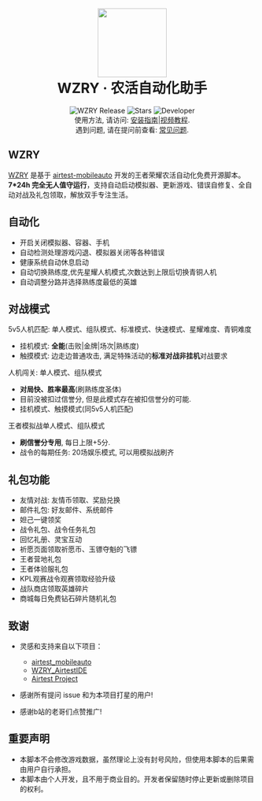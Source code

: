 <div align="center">
  <h1 align="center">
    <img src="https://cndaqiang.github.io/wzry.doc/wzry.favicon.png" width="140">
    <br/>
    WZRY · 农活自动化助手
  </h1>
</div>
<div align="center">
  <img alt="WZRY Release" src="https://img.shields.io/github/v/release/cndaqiang/WZRY?style=flat-square&color=ff7fbf&label=WZRY" />
  <img alt="Stars" src="https://img.shields.io/github/stars/cndaqiang/WZRY?style=flat-square&color=66bb6a&label=Stars" />
  <img alt="Developer" src="https://img.shields.io/badge/cndaqiang-blue?style=flat-square&color=4096d8&label=Developer" />
</div>

<div align="center">
使用方法, 请访问: <a href="https://wzry-doc.pages.dev/guide/install/">安装指南</a>|<a href="https://www.bilibili.com/video/BV1JmcteBEUS">视频教程</a>.
<br/>
遇到问题, 请在提问前查看: <a href="https://wzry-doc.pages.dev/qa/qa/">常见问题</a>.
<br/>
</div>

## WZRY

[WZRY](https://github.com/cndaqiang/WZRY) 是基于 [airtest-mobileauto](https://github.com/cndaqiang/airtest_mobileauto) 开发的王者荣耀农活自动化免费开源脚本。**7*24h 完全无人值守运行**，支持自动启动模拟器、更新游戏、错误自修复、全自动对战及礼包领取，解放双手专注生活。


## 自动化

* 开启关闭模拟器、容器、手机
* 自动检测处理游戏闪退、模拟器关闭等各种错误
* 健康系统自动休息启动
* 自动切换熟练度,优先星耀人机模式,次数达到上限后切换青铜人机
* 自动调整分路并选择熟练度最低的英雄

## 对战模式

5v5人机匹配: 单人模式、组队模式、标准模式、快速模式、星耀难度、青铜难度

- 挂机模式: **全能**(击败|金牌|场次|熟练度)
- 触摸模式: 边走边普通攻击, 满足特殊活动的**标准对战非挂机**对战要求

人机闯关: 单人模式、组队模式

- **对局快、胜率最高**(刷熟练度圣体)
- 目前没被扣过信誉分, 但是此模式存在被扣信誉分的可能.
- 挂机模式、触摸模式(同5v5人机匹配)

王者模拟战单人模式、组队模式

- **刷信誉分专用**, 每日上限+5分. 
- 战令的每期任务: 20场娱乐模式, 可以用模拟战刷齐



## 礼包功能

* 友情对战: 友情币领取、奖励兑换
* 邮件礼包: 好友邮件、系统邮件
* 妲己一键领奖
* 战令礼包、战令任务礼包
* 回忆礼册、灵宝互动
* 祈愿页面领取祈愿币、玉镖夺魁的飞镖
* 王者营地礼包
* 王者体验服礼包
* KPL观赛战令观赛领取经验升级
* 战队商店领取英雄碎片
* 商城每日免费钻石碎片随机礼包

## 致谢
- 灵感和支持来自以下项目：  
  - [airtest_mobileauto](https://github.com/cndaqiang/airtest_mobileauto)  
  - [WZRY_AirtestIDE](https://github.com/XRSec/WZRY_AirtestIDE)  
  - [Airtest Project](https://github.com/AirtestProject)

- 感谢所有提问 issue 和为本项目打星的用户!
- 感谢b站的老哥们点赞推广!

## 重要声明
- 本脚本不会修改游戏数据，虽然理论上没有封号风险，但使用本脚本的后果需由用户自行承担。
- 本脚本由个人开发，且不用于商业目的。开发者保留随时停止更新或删除项目的权利。